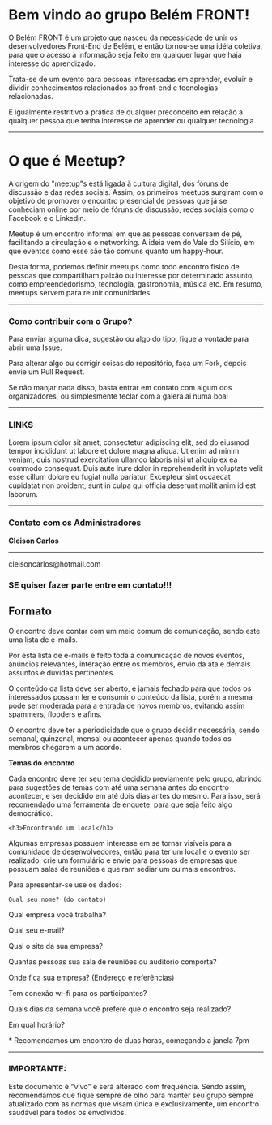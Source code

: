 <h1>Bem vindo ao grupo Belém FRONT! </h1>
<p>O Belém FRONT é um projeto que nasceu da necessidade de unir os desenvolvedores Front-End de Belém, e então tornou-se uma idéia coletiva, para que o acesso à informação seja feito em qualquer lugar que haja interesse do aprendizado. 

Trata-se de um evento para pessoas interessadas em aprender, evoluir e dividir conhecimentos relacionados ao front-end e tecnologias relacionadas. 

É igualmente restritivo a prática de qualquer preconceito em relação a qualquer pessoa que tenha interesse de aprender ou qualquer tecnologia.</p>
<hr>

<h1>O que é Meetup?</h1>

 <p> 
  A origem do "meetup"s está ligada à cultura digital, dos fóruns de discussão e das redes sociais. Assim, os primeiros meetups surgiram com o
  objetivo de promover o encontro presencial de pessoas que já se conheciam online por meio de fóruns de discussão, redes sociais como o Facebook e o Linkedin.<br>
  
  
  Meetup é um encontro informal em que as pessoas conversam de pé, facilitando a circulação e o networking. A ideia vem do Vale do Silício, em que eventos como esse são tão comuns quanto um happy-hour.<br>
  
  
  Desta forma, podemos definir meetups como todo encontro físico de
  pessoas que compartilham paixão ou interesse por determinado assunto,
  como empreendedorismo, tecnologia, gastronomia, música etc.
  Em resumo, meetups servem para reunir comunidades. 
</p><hr>

<h3>Como contribuir com o Grupo? </h3>
<p>Para enviar alguma dica, sugestão ou algo do tipo, fique a vontade para abrir uma Issue. </p>
<p>Para   alterar algo ou corrigir coisas do repositório, faça um Fork, depois   envie um Pull Request. </p>
<p>Se não manjar nada disso, basta entrar em contato com algum dos organizadores, ou simplesmente teclar com a galera ai numa boa! </p>
<hr>
<h3>LINKS  </h3>

<p>Lorem ipsum dolor sit amet, consectetur adipiscing elit, sed do eiusmod tempor incididunt ut labore et dolore magna aliqua. Ut enim ad minim veniam, quis nostrud exercitation ullamco laboris nisi ut aliquip ex ea commodo consequat. Duis aute irure dolor in reprehenderit in voluptate velit esse cillum dolore eu fugiat nulla pariatur. Excepteur sint occaecat cupidatat non proident, sunt in culpa qui officia deserunt mollit anim id est laborum.</p>
  <hr>

 <h3> Contato com os Administradores</h3>
 
 <p><strong>Cleison Carlos</strong></p><hr>
 <p>cleisoncarlos@hotmail.com</p>
 
 <h3 style: color:red;>SE quiser fazer parte entre em contato!!!</h3>




<h2>Formato </h2>
  
  <p>O encontro deve contar com um meio comum de comunicação, sendo este uma lista de e-mails. </p>
  <p>Por esta lista de e-mails é feito toda a comunicação de novos eventos, anúncios relevantes, interação entre os membros, envio da ata e demais assuntos e dúvidas pertinentes.  </p>
<p>O conteúdo da lista deve ser aberto, e jamais fechado para que todos os interessados possam ler e consumir o conteúdo da lista, porém a mesma pode ser moderada para a entrada de novos membros, evitando assim spammers, flooders e afins. </p>
  <p>O encontro deve ter a periodicidade que o grupo decidir necessária, sendo semanal, quinzenal, mensal ou acontecer apenas quando todos os membros chegarem a um acordo.  </p>
  <p><strong>Temas do encontro  </strong></p>
  <p>Cada encontro deve ter seu tema decidido previamente pelo grupo, abrindo para sugestões de temas com até uma semana antes do encontro acontecer, e ser decidido em até dois dias antes do mesmo. Para isso, será recomendado uma ferramenta de enquete, para que seja feito algo democrático.
  <p>  
  
  
    <h3>Encontrando um local</h3>
    
  <p>Algumas empresas possuem interesse em se tornar visíveis para a comunidade de desenvolvedores, então para ter um local e o evento ser realizado, crie um formulário e envie para pessoas de empresas que possuam salas de reuniões e queiram sediar um ou mais encontros.   
  <p>Para apresentar-se use os dados:
  <p> 
    
    Qual seu nome? (do contato) 
    
  <p>Qual empresa você trabalha? 
<p>Qual seu e-mail? 
    
<p>Qual o site da sua empresa? 
    
<p>Quantas pessoas sua sala de reuniões ou auditório comporta? 
    
<p>Onde fica sua empresa? (Endereço e referências)
<p> Tem conexão wi-fi para os participantes? 
    
<p>Quais dias da semana você prefere que o encontro seja realizado?
<p>Em qual horário?  
    
<p>* Recomendamos um encontro de duas horas, começando a janela 7pm </p>
  <hr>
  <p><h3>IMPORTANTE: </h3></p>
  <p>Este documento é "vivo" e será alterado com frequência. Sendo assim, recomendamos que fique sempre de olho para manter seu grupo sempre atualizado com as normas que visam única e exclusivamente, um encontro saudável para todos os envolvidos.</p>

